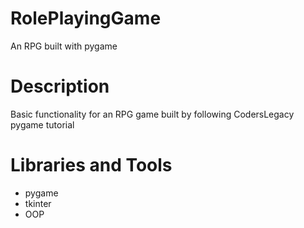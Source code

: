 # RolePlayingGame
An RPG built with pygame

# Description
Basic functionality for an RPG game built by following CodersLegacy pygame tutorial

# Libraries and Tools
- pygame
- tkinter
- OOP
